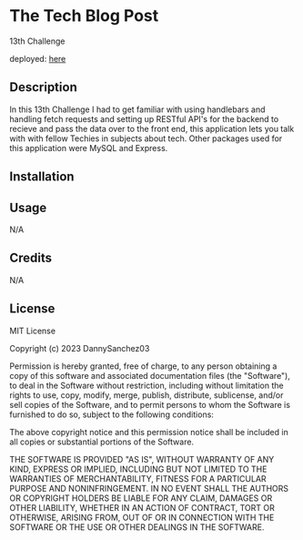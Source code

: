 # The Tech Blog Post
13th Challenge

deployed: [here](https://github.com/DannySanchez03/)

## Description

In this 13th Challenge I had to get familiar with using handlebars and handling fetch requests and setting up RESTful API's for the backend to recieve and pass the data over to the front end, this application lets you talk with with fellow Techies in subjects about tech. Other packages used for this application were MySQL and Express.

## Installation



## Usage

N/A

## Credits

N/A

## License

MIT License

Copyright (c) 2023 DannySanchez03

Permission is hereby granted, free of charge, to any person obtaining a copy
of this software and associated documentation files (the "Software"), to deal
in the Software without restriction, including without limitation the rights
to use, copy, modify, merge, publish, distribute, sublicense, and/or sell
copies of the Software, and to permit persons to whom the Software is
furnished to do so, subject to the following conditions:

The above copyright notice and this permission notice shall be included in all
copies or substantial portions of the Software.

THE SOFTWARE IS PROVIDED "AS IS", WITHOUT WARRANTY OF ANY KIND, EXPRESS OR
IMPLIED, INCLUDING BUT NOT LIMITED TO THE WARRANTIES OF MERCHANTABILITY,
FITNESS FOR A PARTICULAR PURPOSE AND NONINFRINGEMENT. IN NO EVENT SHALL THE
AUTHORS OR COPYRIGHT HOLDERS BE LIABLE FOR ANY CLAIM, DAMAGES OR OTHER
LIABILITY, WHETHER IN AN ACTION OF CONTRACT, TORT OR OTHERWISE, ARISING FROM,
OUT OF OR IN CONNECTION WITH THE SOFTWARE OR THE USE OR OTHER DEALINGS IN THE
SOFTWARE.

